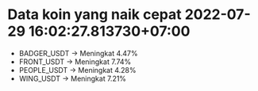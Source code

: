 # Data koin yang naik cepat 2022-07-29 16:02:27.813730+07:00

* BADGER_USDT -> Meningkat 4.47%
* FRONT_USDT -> Meningkat 7.74%
* PEOPLE_USDT -> Meningkat 4.28%
* WING_USDT -> Meningkat 7.21%

